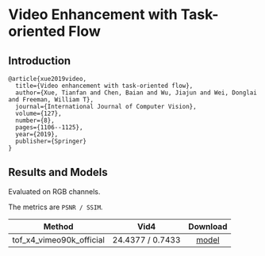 # Video Enhancement with Task-oriented Flow

## Introduction

```
@article{xue2019video,
  title={Video enhancement with task-oriented flow},
  author={Xue, Tianfan and Chen, Baian and Wu, Jiajun and Wei, Donglai and Freeman, William T},
  journal={International Journal of Computer Vision},
  volume={127},
  number={8},
  pages={1106--1125},
  year={2019},
  publisher={Springer}
}
```

## Results and Models

Evaluated on RGB channels.

The metrics are `PSNR / SSIM`.

|          Method          |       Vid4       |                                               Download                                                |
| :----------------------: | :--------------: | :---------------------------------------------------------------------------------------------------: |
| tof_x4_vimeo90k_official | 24.4377 / 0.7433 | [model](https://download.openmmlab.com/mmediting/restorers/tof/tof_x4_vimeo90k_official-a569ff50.pth) |

